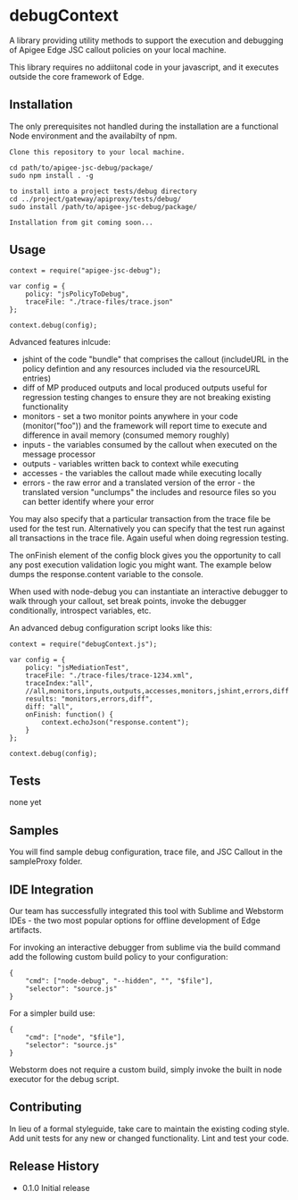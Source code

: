 debugContext
============

A  library providing utility methods to support the execution and debugging of Apigee Edge JSC callout policies on your local machine.

This library requires no addiitonal code in your javascript, and it executes outside the core framework of Edge.

## Installation

The only prerequisites not handled during the installation are a functional Node environment and the availabilty of npm. 
	
	Clone this repository to your local machine.
	
	cd path/to/apigee-jsc-debug/package/
	sudo npm install . -g

	to install into a project tests/debug directory
	cd ../project/gateway/apiproxy/tests/debug/
	sudo install /path/to/apigee-jsc-debug/package/

	Installation from git coming soon...

## Usage

	context = require("apigee-jsc-debug");

	var config = {	
    	policy: "jsPolicyToDebug",
    	traceFile: "./trace-files/trace.json"
	};

	context.debug(config);

Advanced features inlcude:
* jshint of the code "bundle" that comprises the callout (includeURL in the policy defintion and any resources included via the resourceURL entries)
* diff of MP produced outputs and local produced outputs useful for regression testing changes to ensure they are not breaking existing functionality
* monitors - set a two monitor points anywhere in your code (monitor("foo")) and the framework will report time to execute and difference in avail memory (consumed memory roughly)
* inputs - the variables consumed by the callout when executed on the message processor
* outputs - variables written back to context while executing
* accesses - the variables the callout made while executing locally
* errors - the raw error and a translated version of the error - the translated version "unclumps" the includes and resource files so you can better identify where your error


You may also specify that a particular transaction from the trace file be used for the test run. Alternatively you can specify that the test run against all transactions in the trace file. Again useful when doing regression testing.

The onFinish element of the config block gives you the opportunity to call any post execution validation logic you might want. The example below dumps the response.content variable to the console.

When used with node-debug you can instantiate an interactive debugger to walk through your callout, set break points, invoke the debugger conditionally, introspect variables, etc.

An advanced debug configuration script looks like this:

	context = require("debugContext.js");

	var config = {
	    policy: "jsMediationTest",
	    traceFile: "./trace-files/trace-1234.xml",
	    traceIndex:"all",
	    //all,monitors,inputs,outputs,accesses,monitors,jshint,errors,diff
	    results: "monitors,errors,diff",
	    diff: "all",
	    onFinish: function() {
        	context.echoJson("response.content");
    	}
	};

	context.debug(config);

## Tests

  none yet

## Samples

You will find sample debug configuration, trace file, and JSC Callout in the sampleProxy folder.

## IDE Integration

Our team has successfully integrated this tool with Sublime and Webstorm IDEs - the two most popular options for offline development of Edge artifacts.

For invoking an interactive debugger from sublime via the build command add the following custom build policy to your configuration:
	
	{
		"cmd": ["node-debug", "--hidden", "", "$file"],
		"selector": "source.js"
	}

For a simpler build use:
	
	{
		"cmd": ["node", "$file"],
		"selector": "source.js"
	}

Webstorm does not require a custom build, simply invoke the built in node executor for the debug script.

## Contributing

In lieu of a formal styleguide, take care to maintain the existing coding style.
Add unit tests for any new or changed functionality. Lint and test your code.

## Release History

* 0.1.0 Initial release